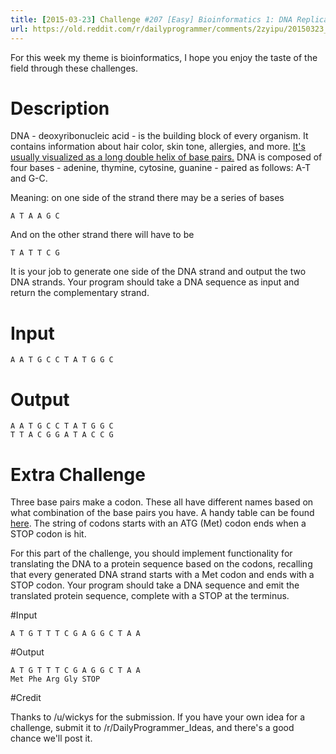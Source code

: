 ```yaml
---
title: [2015-03-23] Challenge #207 [Easy] Bioinformatics 1: DNA Replication
url: https://old.reddit.com/r/dailyprogrammer/comments/2zyipu/20150323_challenge_207_easy_bioinformatics_1_dna/
---
```


For this week my theme is bioinformatics, I hope you enjoy the taste of the field through these challenges. 

# Description

DNA - deoxyribonucleic acid - is the building block of every organism. It contains information about hair color, skin tone, allergies, and more.
[It's usually visualized as a long double helix of base pairs.](http://cdn.theatlantic.com/static/mt/assets/science/shutterstock_34693498%20copy.jpg) DNA is composed of four bases - adenine, thymine, cytosine, guanine - paired as follows: A-T and G-C. 

Meaning: on one side of the strand there may be a series of bases 

    A T A A G C 

And on the other strand there will have to be

    T A T T C G

It is your job to generate one side of the DNA strand and output the two DNA strands. Your program should take a DNA sequence as input and return the complementary strand. 

# Input

    A A T G C C T A T G G C

# Output
    A A T G C C T A T G G C
    T T A C G G A T A C C G

# Extra Challenge 

Three base pairs make a codon. These all have different names based on what combination of the base pairs you have. A handy table can be found [here](http://en.wikipedia.org/wiki/DNA_codon_table).
The string of codons starts with an ATG (Met) codon ends when a STOP codon is hit.

For this part of the challenge, you should implement functionality for translating the DNA to a protein sequence based on the codons, recalling that every generated DNA strand starts with a Met codon and ends with a STOP codon. Your program should take a DNA sequence and emit the translated protein sequence, complete with a STOP at the terminus. 

#Input

    A T G T T T C G A G G C T A A

#Output

    A T G T T T C G A G G C T A A
    Met Phe Arg Gly STOP

#Credit

Thanks to /u/wickys for the submission. If you have your own idea for a challenge, submit it to /r/DailyProgrammer_Ideas, and there's a good chance we'll post it.
